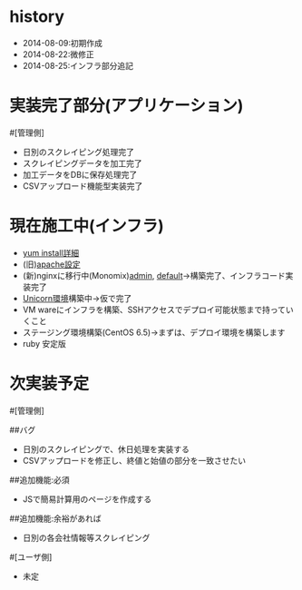 
history
=====================
* 2014-08-09:初期作成
* 2014-08-22:微修正
* 2014-08-25:インフラ部分追記

実装完了部分(アプリケーション)
=====================
#[管理側]
* 日別のスクレイピング処理完了
* スクレイピングデータを加工完了
* 加工データをDBに保存処理完了
* CSVアップロード機能型実装完了
 
現在施工中(インフラ)
=====================
* [yum install詳細](http://qiita.com/pollseed/items/6e87c2e4e96d16717c28)
* (旧)[apache設定](https://github.com/pollseed/chef-common/tree/master/site-cookbooks/apache)
* (新)nginxに移行中(Monomix)[admin](https://github.com/pollseed/chef-common/blob/master/site-cookbooks/dstat/recipes/nginx_admin), [default](https://github.com/pollseed/chef-common/blob/master/site-cookbooks/dstat/recipes/nginx_default)→構築完了、インフラコード実装完了
* [Unicorn環境](https://github.com/pollseed/chef-common/blob/master/site-cookbooks/dstat/recipes/unicorn.rb)構築中→仮で完了
* VM wareにインフラを構築、SSHアクセスでデプロイ可能状態まで持っていくこと
* ステージング環境構築(CentOS 6.5)→まずは、デプロイ環境を構築します
* ruby 安定版

次実装予定
=====================
#[管理側]

##バグ
* 日別のスクレイピングで、休日処理を実装する
* CSVアップロードを修正し、終値と始値の部分を一致させたい

##追加機能:必須
* JSで簡易計算用のページを作成する

##追加機能:余裕があれば
* 日別の各会社情報等スクレイピング

#[ユーザ側]
* 未定

